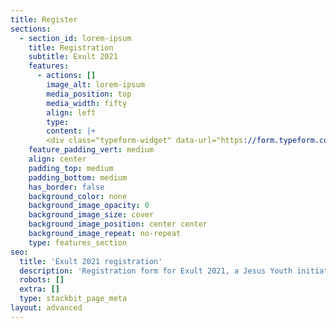 ```yaml
---
title: Register
sections:
  - section_id: lorem-ipsum
    title: Registration
    subtitle: Exult 2021
    features:
      - actions: []
        image_alt: lorem-ipsum
        media_position: top
        media_width: fifty
        align: left
        type: 
        content: |+
        <div class="typeform-widget" data-url="https://form.typeform.com/to/qmimm9Lz?typeform-medium=embed-snippet" style="width: 100%; height: 800px;"></div> <script> (function() { var qs,js,q,s,d=document, gi=d.getElementById, ce=d.createElement, gt=d.getElementsByTagName, id="typef_orm", b="https://embed.typeform.com/"; if(!gi.call(d,id)) { js=ce.call(d,"script"); js.id=id; js.src=b+"embed.js"; q=gt.call(d,"script")[0]; q.parentNode.insertBefore(js,q) } })() </script>
    feature_padding_vert: medium
    align: center
    padding_top: medium
    padding_bottom: medium
    has_border: false
    background_color: none
    background_image_opacity: 0
    background_image_size: cover
    background_image_position: center center
    background_image_repeat: no-repeat
    type: features_section
seo:
  title: 'Exult 2021 registration'
  description: 'Registration form for Exult 2021, a Jesus Youth initiative.'
  robots: []
  extra: []
  type: stackbit_page_meta
layout: advanced
---
```

